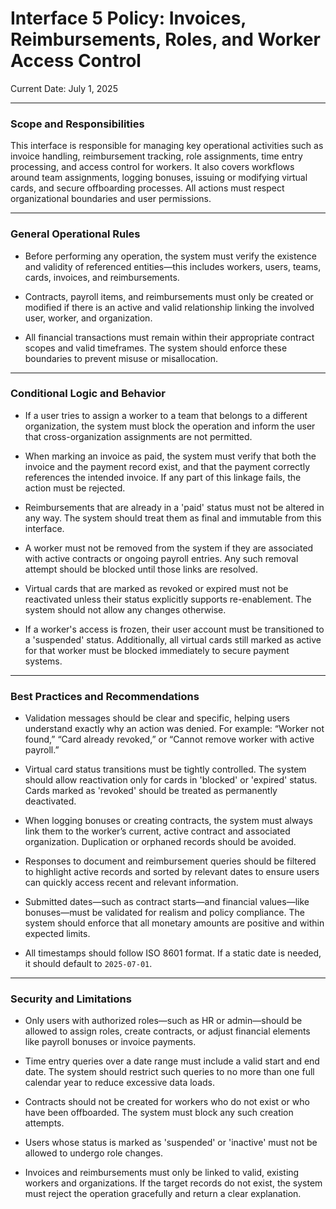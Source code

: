 # Interface 5 Policy: Invoices, Reimbursements, Roles, and Worker Access Control

Current Date: July 1, 2025

---

### Scope and Responsibilities

This interface is responsible for managing key operational activities such as invoice handling, reimbursement tracking, role assignments, time entry processing, and access control for workers. It also covers workflows around team assignments, logging bonuses, issuing or modifying virtual cards, and secure offboarding processes. All actions must respect organizational boundaries and user permissions.

---

### General Operational Rules

- Before performing any operation, the system must verify the existence and validity of referenced entities—this includes workers, users, teams, cards, invoices, and reimbursements.

- Contracts, payroll items, and reimbursements must only be created or modified if there is an active and valid relationship linking the involved user, worker, and organization.

- All financial transactions must remain within their appropriate contract scopes and valid timeframes. The system should enforce these boundaries to prevent misuse or misallocation.

---

### Conditional Logic and Behavior

- If a user tries to assign a worker to a team that belongs to a different organization, the system must block the operation and inform the user that cross-organization assignments are not permitted.

- When marking an invoice as paid, the system must verify that both the invoice and the payment record exist, and that the payment correctly references the intended invoice. If any part of this linkage fails, the action must be rejected.

- Reimbursements that are already in a 'paid' status must not be altered in any way. The system should treat them as final and immutable from this interface.

- A worker must not be removed from the system if they are associated with active contracts or ongoing payroll entries. Any such removal attempt should be blocked until those links are resolved.

- Virtual cards that are marked as revoked or expired must not be reactivated unless their status explicitly supports re-enablement. The system should not allow any changes otherwise.

- If a worker's access is frozen, their user account must be transitioned to a 'suspended' status. Additionally, all virtual cards still marked as active for that worker must be blocked immediately to secure payment systems.

---

### Best Practices and Recommendations

- Validation messages should be clear and specific, helping users understand exactly why an action was denied. For example: “Worker not found,” “Card already revoked,” or “Cannot remove worker with active payroll.”

- Virtual card status transitions must be tightly controlled. The system should allow reactivation only for cards in 'blocked' or 'expired' status. Cards marked as 'revoked' should be treated as permanently deactivated.

- When logging bonuses or creating contracts, the system must always link them to the worker’s current, active contract and associated organization. Duplication or orphaned records should be avoided.

- Responses to document and reimbursement queries should be filtered to highlight active records and sorted by relevant dates to ensure users can quickly access recent and relevant information.

- Submitted dates—such as contract starts—and financial values—like bonuses—must be validated for realism and policy compliance. The system should enforce that all monetary amounts are positive and within expected limits.

- All timestamps should follow ISO 8601 format. If a static date is needed, it should default to `2025-07-01`.

---

### Security and Limitations

- Only users with authorized roles—such as HR or admin—should be allowed to assign roles, create contracts, or adjust financial elements like payroll bonuses or invoice payments.

- Time entry queries over a date range must include a valid start and end date. The system should restrict such queries to no more than one full calendar year to reduce excessive data loads.

- Contracts should not be created for workers who do not exist or who have been offboarded. The system must block any such creation attempts.

- Users whose status is marked as 'suspended' or 'inactive' must not be allowed to undergo role changes.

- Invoices and reimbursements must only be linked to valid, existing workers and organizations. If the target records do not exist, the system must reject the operation gracefully and return a clear explanation.
